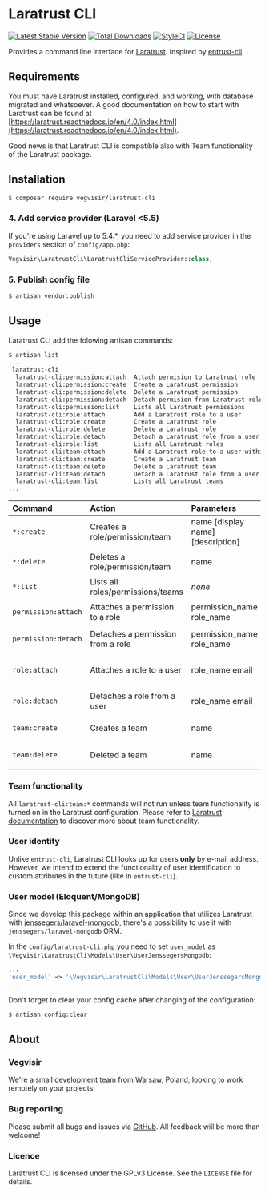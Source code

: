 # Laratrust CLI

[![Latest Stable Version](https://poser.pugx.org/vegvisir/laratrust-cli/v/stable)](https://packagist.org/packages/santigarcor/laratrust)
[![Total Downloads](https://poser.pugx.org/vegvisir/laratrust-cli/downloads)](https://packagist.org/packages/santigarcor/laratrust)
[![StyleCI](https://styleci.io/repos/161757913/shield)](https://styleci.io/repos/161757913)
[![License](https://poser.pugx.org/vegvisir/laratrust-cli/license)](https://packagist.org/packages/santigarcor/laratrust)

Provides a command line interface for [Laratrust](https://github.com/santigarcor/laratrust). Inspired by [entrust-cli](https://github.com/LinearSoft/entrust-cli).

## Requirements

You must have Laratrust installed, configured, and working, with database migrated and whatsoever. A good documentation on how to start with Laratrust can be found at [https://laratrust.readthedocs.io/en/4.0/index.html](https://laratrust.readthedocs.io/en/4.0/index.html).

Good news is that Laratrust CLI is compatible also with Team functionality of the Laratrust package.

## Installation

```bash
$ composer require vegvisir/laratrust-cli
```

### 4. Add service provider (Laravel <5.5)

If you're using Laravel up to 5.4.*, you need to add service provider in the `providers` section of `config/app.php`:

```php
Vegvisir\LaratrustCli\LaratrustCliServiceProvider::class,
```

### 5. Publish config file

```bash
$ artisan vendor:publish
```

## Usage

Laratrust CLI add the folowing artisan commands:

```bash
$ artisan list
...
 laratrust-cli
  laratrust-cli:permission:attach  Attach permision to Laratrust role
  laratrust-cli:permission:create  Create a Laratrust permission
  laratrust-cli:permission:delete  Delete a Laratrust permission
  laratrust-cli:permission:detach  Detach permision from Laratrust role
  laratrust-cli:permission:list    Lists all Laratrust permissions
  laratrust-cli:role:attach        Add a Laratrust role to a user
  laratrust-cli:role:create        Create a Laratrust role
  laratrust-cli:role:delete        Delete a Laratrust role
  laratrust-cli:role:detach        Detach a Laratrust role from a user
  laratrust-cli:role:list          Lists all Laratrust roles
  laratrust-cli:team:attach        Add a Laratrust role to a user within a team
  laratrust-cli:team:create        Create a Laratrust team
  laratrust-cli:team:delete        Delete a Laratrust team
  laratrust-cli:team:detach        Detach a Laratrust role from a user within a team
  laratrust-cli:team:list          Lists all Laratrust teams
...
```
| Command             | Action                                    | Parameters                        | Example                                            |
|:--------------------|:------------------------------------------|:----------------------------------|:---------------------------------------------------|
| `*:create`          | Creates a role/permission/team            | name [display name] [description] | `laratrust-cli:role:create myrole "My Role"`       |
| `*:delete`          | Deletes a role/permission/team            | name                              | `laratrust-cli:permission:delete perm1`            |
| `*:list`            | Lists all roles/permissions/teams         | _none_                            | `laratrust-cli:role:list`                          |
| `permission:attach` | Attaches a permission to a role           | permission_name role_name         | `laratrust-cli:permission:attach perm1 myrole`     |
| `permission:detach` | Detaches a permission from a role         | permission_name role_name         | `laratrust-cli:permission:detach perm1 myrole`     |
| `role:attach`       | Attaches a role to a user                 | role_name email                   | `laratrust-cli:role:attach myrole user2@gmail.com` |
| `role:detach`       | Detaches a role from a user               | role_name email                   | `laratrust-cli:role:detach myrole user2`           |
| `team:create`       | Creates a team                            | name                              | `laratrust-cli:team:create myteam`                 |
| `team:delete`       | Deleted a team                            | name                              | `laratrust-cli:team:delete myteam`                 |

### Team functionality

All `laratrust-cli:team:*` commands will not run unless team functionality is turned on in the Laratrust configuration. Please refer to [Laratrust documentation](https://laratrust.readthedocs.io/en/4.0/usage/concepts.html#teams) to discover more about team functionality.

### User identity

Unlike `entrust-cli`, Laratrust CLI looks up for users **only** by e-mail address. However, we intend to extend the functionality of user identification to custom attributes in the future (like in `entrust-cli`).

### User model (Eloquent/MongoDB)

Since we develop this package within an application that utilizes Laratrust with [jenssegers/laravel-mongodb](https://github.com/jenssegers/laravel-mongodb), there's a possibility to use it with `jenssegers/laravel-mongodb` ORM.

In the `config/laratrust-cli.php` you need to set `user_model` as `\Vegvisir\LaratrustCli\Models\User\UserJenssegersMongodb`:

```php
...
'user_model' => '\Vegvisir\LaratrustCli\Models\User\UserJenssegersMongodb'
...
```

Don't forget to clear your config cache after changing of the configuration:

```bash
$ artisan config:clear
```

## About

### Vegvisir

We're a small development team from Warsaw, Poland, looking to work remotely on your projects! 

### Bug reporting

Please submit all bugs and issues via [GitHub](https://github.com/vegvisir-for-all/laratrust-cli/issues). All feedback will be more than welcome!

### Licence

Laratrust CLI is licensed under the GPLv3 License. See the `LICENSE` file for details.

